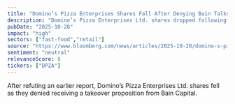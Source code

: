 ```yaml
---
title: "Domino’s Pizza Enterprises Shares Fall After Denying Bain Talks"
description: "Domino’s Pizza Enterprises Ltd. shares dropped following the denial of any takeover proposition by Bain Capital, conflicting with an earlier report that led the stock market to soar."
pubDate: "2025-10-28"
impact: "high"
sectors: ["fast-food","retail"]
source: "https://www.bloomberg.com/news/articles/2025-10-28/domino-s-pizza-enterprises-soars-on-report-bain-eyeing-takeover"
sentiment: "neutral"
relevanceScore: 8
tickers: ["DPZA"]
---
```


After refuting an earlier report, Domino’s Pizza Enterprises Ltd. shares fell as they denied receiving a takeover proposition from Bain Capital.
